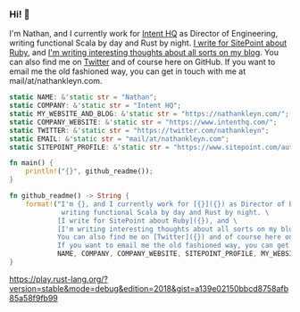### Hi! 👋

I'm Nathan, and I currently work for [Intent HQ](https://www.intenthq.com/) as Director of Engineering, writing functional Scala by day and Rust by night. [I write for SitePoint about Ruby](https://www.sitepoint.com/author/nkleyn/), and [I'm writing interesting thoughts about all sorts on my blog](https://nathankleyn.com/). You can also find me on [Twitter](https://twitter.com/nathankleyn) and of course here on GitHub. If you want to email me the old fashioned way, you can get in touch with me at mail/at/nathankleyn.com.

```rust
static NAME: &'static str = "Nathan";
static COMPANY: &'static str = "Intent HQ";
static MY_WEBSITE_AND_BLOG: &'static str = "https://nathankleyn.com/";
static COMPANY_WEBSITE: &'static str = "https://www.intenthq.com/";
static TWITTER: &'static str = "https://twitter.com/nathankleyn";
static EMAIL: &'static str = "mail/at/nathankleyn.com";
static SITEPOINT_PROFILE: &'static str = "https://www.sitepoint.com/author/nkleyn/";

fn main() {
    println!("{}", github_readme());
}

fn github_readme() -> String {
    format!("I'm {}, and I currently work for [{}]({}) as Director of Engineering, \
             writing functional Scala by day and Rust by night. \
            [I write for SitePoint about Ruby]({}), and \
            [I'm writing interesting thoughts about all sorts on my blog]({}). \
            You can also find me on [Twitter]({}) and of course here on GitHub. \
            If you want to email me the old fashioned way, you can get in touch with me at {}.",
            NAME, COMPANY, COMPANY_WEBSITE, SITEPOINT_PROFILE, MY_WEBSITE_AND_BLOG, TWITTER, EMAIL)
}
```

https://play.rust-lang.org/?version=stable&mode=debug&edition=2018&gist=a139e02150bbcd8758afb85a58f9fb99
